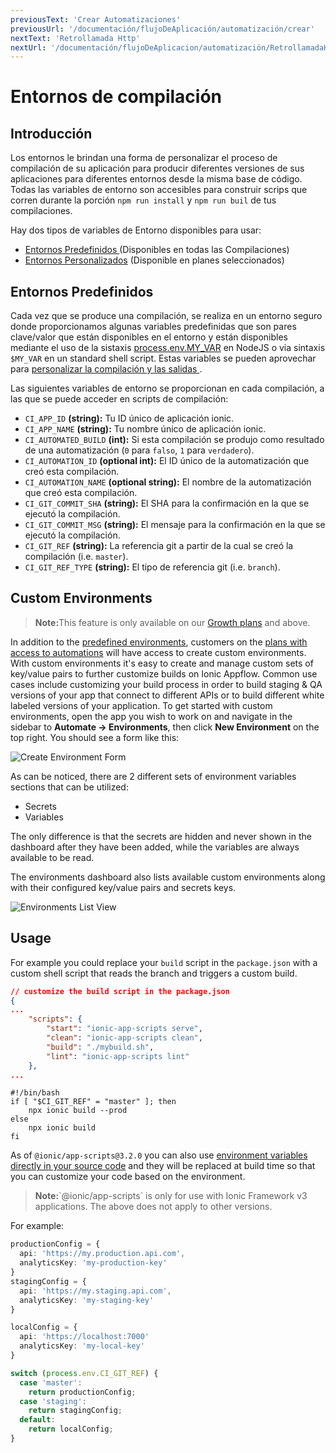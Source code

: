 ```yaml
---
previousText: 'Crear Automatizaciones'
previousUrl: '/documentación/flujoDeAplicación/automatización/crear'
nextText: 'Retrollamada Http'
nextUrl: '/documentación/flujoDeAplicacion/automatización/RetrollamadaHttp'
---
```


# Entornos de compilación

## Introducción

Los entornos le brindan una forma de personalizar el proceso de compilación de su aplicación para producir diferentes versiones de sus aplicaciones para diferentes entornos desde la misma base de código. Todas las variables de entorno son accesibles para construir scrips que corren durante la porción `npm run install` y `npm run buil` de tus compilaciones.

Hay dos tipos de variables de Entorno disponibles para usar:

* [ Entornos Predefinidos ](#predefined-environments) (Disponibles en todas las Compilaciones)
* [Entornos Personalizados](#custom-environments) (Disponible en planes seleccionados)

## Entornos Predefinidos

Cada vez que se produce una compilación, se realiza en un entorno seguro donde proporcionamos algunas variables predefinidas que son pares clave/valor que están disponibles en el entorno y están disponibles mediante el uso de la sistaxis [process.env.MY_VAR](https://nodejs.org/docs/latest-v8.x/api/process.html#process_process_env) en NodeJS o via sintaxis `$MY_VAR` en un standard shell script. Estas variables se pueden aprovechar para [ personalizar la compilación y las salidas ](#usage).

Las siguientes variables de entorno se proporcionan en cada compilación, a las que se puede acceder en scripts de compilación:

* `CI_APP_ID` **(string):** Tu ID único de aplicación ionic.
* `CI_APP_NAME` **(string):** Tu nombre único de aplicación ionic.
* `CI_AUTOMATED_BUILD` **(int):** Si esta compilación se produjo como resultado de una automatización (`0` para `falso`, `1` para `verdadero`).
* `CI_AUTOMATION_ID` **(optional int):** El ID único de la automatización que creó esta compilación.
* `CI_AUTOMATION_NAME` **(optional string):** El nombre de la automatización que creó esta compilación.
* `CI_GIT_COMMIT_SHA` **(string):** El SHA para la confirmación en la que se ejecutó la compilación.
* `CI_GIT_COMMIT_MSG` **(string):** El mensaje para la confirmación en la que se ejecutó la compilación.
* `CI_GIT_REF` **(string):** La referencia git a partir de la cual se creó la compilación (i.e. `master`).
* `CI_GIT_REF_TYPE` **(string):** El tipo de referencia git (i.e. `branch`).

## Custom Environments

<blockquote>
  <p><b>Note:</b>This feature is only available on our <a href="/pricing">Growth plans</a> and above.</p>
</blockquote>

In addition to the [predefined environments](#predefined-environments), customers on the [plans with access to automations](/pricing) will have access to create custom environments. With custom environments it's easy to create and manage custom sets of key/value pairs to further customize builds on Ionic Appflow. Common use cases include customizing your build process in order to build staging & QA versions of your app that connect to different APIs or to build different white labeled versions of your application. To get started with custom environments, open the app you wish to work on and navigate in the sidebar to **Automate -> Environments**, then click **New Environment** on the top right. You should see a form like this:

![Create Environment Form](/docs/assets/img/appflow/ss-environments-create.png)

As can be noticed, there are 2 different sets of environment variables sections that can be utilized:

* Secrets
* Variables

The only difference is that the secrets are hidden and never shown in the dashboard after they have been added, while the variables are always available to be read.

The environments dashboard also lists available custom environments along with their configured key/value pairs and secrets keys.

![Environments List View](/docs/assets/img/appflow/ss-environments-list.png)

## Usage

For example you could replace your `build` script in the `package.json` with a custom shell script that reads the branch and triggers a custom build.

```json
// customize the build script in the package.json
{
...
    "scripts": {
        "start": "ionic-app-scripts serve",
        "clean": "ionic-app-scripts clean",
        "build": "./mybuild.sh",
        "lint": "ionic-app-scripts lint"
    },
...
```

    #!/bin/bash
    if [ "$CI_GIT_REF" = "master" ]; then
        npx ionic build --prod
    else
        npx ionic build
    fi
    

As of `@ionic/app-scripts@3.2.0` you can also use [environment variables directly in your source code](https://github.com/ionic-team/ionic-app-scripts#environments) and they will be replaced at build time so that you can customize your code based on the environment.

<blockquote>
  <p><b>Note:</b>`@ionic/app-scripts` is only for use with Ionic Framework v3 applications. The above does not apply to other versions.</p>
</blockquote>

For example:

```typescript
productionConfig = {
  api: 'https://my.production.api.com',
  analyticsKey: 'my-production-key'
}
stagingConfig = {
  api: 'https://my.staging.api.com',
  analyticsKey: 'my-staging-key'
}

localConfig = {
  api: 'https://localhost:7000'
  analyticsKey: 'my-local-key'
}

switch (process.env.CI_GIT_REF) {
  case 'master':
    return productionConfig;
  case 'staging':
    return stagingConfig;
  default:
    return localConfig;
}
```